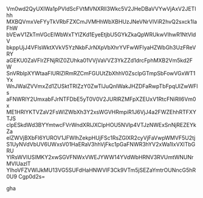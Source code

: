 Vm0wd2QyUXlWa1pPVldScFVtMVNXRll3Wkc5V2JHeDBaVVYwVjAxV2JETlhh
MXBQVmxVeFYyTkVRbFZXCmJVMHhWbXBHUzJNeVNrVlViR2hvQ2sxck1IaFhW
bVEwV1ZkTmVGcElWbWxTYlZKd1EyeEtjbU5GYkZkaQpWRUkwVlhwR1NtVldV
bkppUjJ4VFlsWktXVkV5YzNkbFJrNXpVbXhrYVFwWFIyaHZWbGh3UzFReVRY
aGEKU0ZaVFlrZFNjRlZ0ZUhka01VVjVaVVZ3YkZZd1drcFphMXB2Vm5kd2FW
SnVRblpXYWtaaFlURlZlRmRZCmFGUUtZbXhhV0ZsclpGTmpSbFowVGxWT1Yx
WnJWalZVVmxZd1ZUSktTRlZzY0ZwTlJuQnlWakJHZDFaRwpTbFpqUlZwWFls
aFNWRlY2UmxabFJrNTFDbE5yT0V0V2JURlRZMFpXZEUxV1RtcFNiRll6Vm0x
ME1HRlYKTVZaV2FsWlZWbXh3Y2xsWGVHRmpiR1J6VjJ4a2FWZEhhRTFXYTJS
clpESkdWd3BYYmtwcFVrWndXRlJXClpHOU5NVlp4VTJzNWExSnNjREZEYkZa
elZWVjBXbFl6YUROV1JFWlhZekpHUjFSc1RsZGlXR2cyVjFaVwpWMVF5U2tj
S1UyNVdVbUV6UWxsV01HaERaV3hhVjFkc1pGaFNWR3hYV2xWa1IxVXlTbGRU
YlRsWVlUSlMKY2xwSGVFNWxVWEJYWW14YVdWbHRNV3RVUmtWNUNrMVlUazlT
YlhoVFZVWlJkMU13VG5SUFdHaHNWVlF3Ck9VTm5jSEZaYmtrOUNncG5hR0U9
Cgp0d2s=

gha